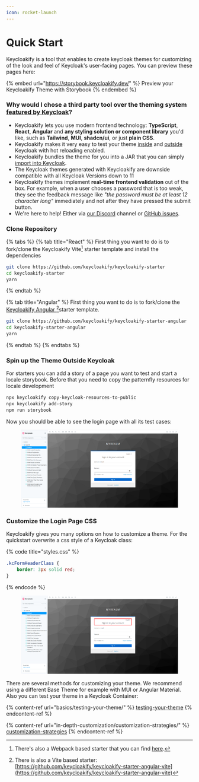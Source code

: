 ```yaml
---
icon: rocket-launch
---
```


# Quick Start

Keycloakify is a tool that enables to create keycloak themes for customizing of the look and feel of Keycloak's user-facing pages. You can preview these pages here:

{% embed url="https://storybook.keycloakify.dev/" %}
Preview your Keycloakify Theme with Storybook
{% endembed %}

### Why would I chose a third party tool over the theming system [featured by Keycloak](https://www.keycloak.org/docs/latest/server\_development/#\_themes)?

* Keycloakify lets you use modern frontend technology: **TypeScript**, **React**, **Angular** and **any styling solution or component library** you'd like, such as **Tailwind**, **MUI**, **shadcn/ui**, or just **plain CSS**.&#x20;
* Keycloakify makes it very easy to test your theme [inside](basics/testing-your-theme/in-a-keycloak-docker-container.md) and [outside](basics/testing-your-theme/in-storybook.md) Keycloak with hot reloading enabled.
* Keycloakify bundles the theme for you into a JAR that you can simply [import into Keycloak](basics/importing-your-theme-in-keycloak.md).
* The Keycloak themes generated with Keycloakify are downside compatible with all Keycloak Versions down to 11
* Keycloakify themes implement **real-time frontend validation** out of the box. For example, when a user chooses a password that is too weak, they see the feedback message like _"_the password must be at least 12 character long_"_ immediately and not after they have pressed the submit button.
* We're here to help! Either via [our Discord](https://discord.gg/kYFZG7fQmn) channel or [GitHub issues](https://github.com/keycloakify/keycloakify/issues/new).

### Clone Repository

{% tabs %}
{% tab title="React" %}
First thing you want to do is to fork/clone the Keycloakify Vite[^1] starter template and install the dependencies

```bash
git clone https://github.com/keycloakify/keycloakify-starter
cd keycloakify-starter
yarn
```
{% endtab %}

{% tab title="Angular" %}
First thing you want to do is to fork/clone the [Keycloakify Angular ](#user-content-fn-2)[^2]starter template.

```bash
git clone https://github.com/keycloakify/keycloakify-starter-angular
cd keycloakify-starter-angular
yarn
```
{% endtab %}
{% endtabs %}

### Spin up the Theme Outside Keycloak

For starters you can add a story of a page you want to test and start a locale storybook. Before that you need to copy the patternfly resources for locale development

```bash
npx keycloakify copy-keycloak-resources-to-public
npx keycloakify add-story
npm run storybook
```

Now you should be able to see the login page with all its test cases:

<figure><img src=".gitbook/assets/grafik (2).png" alt=""><figcaption></figcaption></figure>

### Customize the Login Page CSS

Keycloakify gives you many options on how to customize a theme. For the quickstart overwrite a css style of a Keycloak class:

{% code title="styles.css" %}
```css
.kcFormHeaderClass {
    border: 3px solid red;
}
```
{% endcode %}

<figure><img src=".gitbook/assets/grafik (3).png" alt=""><figcaption></figcaption></figure>

There are several methods for customizing your theme. We recommend using a different Base Theme for example with MUI or Angular Material. Also you can test your theme in a Keycloak Container:

{% content-ref url="basics/testing-your-theme/" %}
[testing-your-theme](basics/testing-your-theme/)
{% endcontent-ref %}

{% content-ref url="in-depth-customization/customization-strategies/" %}
[customization-strategies](in-depth-customization/customization-strategies/)
{% endcontent-ref %}

[^1]: There's also a Webpack based starter that you can find [here](https://github.com/keycloakify/keycloakify-starter-webpack).

[^2]: There is also a Vite based starter:\
    [https://github.com/keycloakify/keycloakify-starter-angular-vite](https://github.com/keycloakify/keycloakify-starter-angular-vite)

